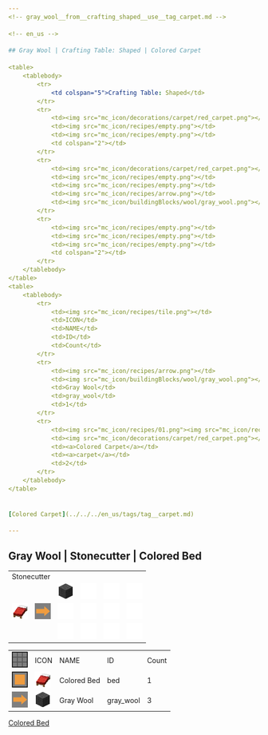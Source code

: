 ```yaml
---
<!-- gray_wool__from__crafting_shaped__use__tag_carpet.md -->

<!-- en_us -->

## Gray Wool | Crafting Table: Shaped | Colored Carpet

<table>
	<tablebody>
		<tr>
			<td colspan="5">Crafting Table: Shaped</td>
		</tr>
		<tr>
			<td><img src="mc_icon/decorations/carpet/red_carpet.png"></td>
			<td><img src="mc_icon/recipes/empty.png"></td>
			<td><img src="mc_icon/recipes/empty.png"></td>
			<td colspan="2"></td>
		</tr>
		<tr>
			<td><img src="mc_icon/decorations/carpet/red_carpet.png"></td>
			<td><img src="mc_icon/recipes/empty.png"></td>
			<td><img src="mc_icon/recipes/empty.png"></td>
			<td><img src="mc_icon/recipes/arrow.png"></td>
			<td><img src="mc_icon/buildingBlocks/wool/gray_wool.png"></td>
		</tr>
		<tr>
			<td><img src="mc_icon/recipes/empty.png"></td>
			<td><img src="mc_icon/recipes/empty.png"></td>
			<td><img src="mc_icon/recipes/empty.png"></td>
			<td colspan="2"></td>
		</tr>
	</tablebody>
</table>
<table>
	<tablebody>
		<tr>
			<td><img src="mc_icon/recipes/tile.png"></td>
			<td>ICON</td>
			<td>NAME</td>
			<td>ID</td>
			<td>Count</td>
		</tr>
		<tr>
			<td><img src="mc_icon/recipes/arrow.png"></td>
			<td><img src="mc_icon/buildingBlocks/wool/gray_wool.png"></td>
			<td>Gray Wool</td>
			<td>gray_wool</td>
			<td>1</td>
		</tr>
		<tr>
			<td><img src="mc_icon/recipes/01.png"><img src="mc_icon/recipes/04.png"></td>
			<td><img src="mc_icon/decorations/carpet/red_carpet.png"></td>
			<td><a>Colored Carpet</a></td>
			<td><a>carpet</a></td>
			<td>2</td>
		</tr>
	</tablebody>
</table>


[Colored Carpet](../../../en_us/tags/tag__carpet.md)

---
```

<!-- gray_wool__from__stonecutting__use__tag_bed.md -->

<!-- en_us -->

## Gray Wool | Stonecutter | Colored Bed

<table>
	<tablebody>
		<tr>
			<td colspan="6">Stonecutter</td>
		</tr>
		<tr>
			<td colspan="2"></td>
			<td><img src="mc_icon/buildingBlocks/wool/gray_wool.png"></td>
			<td><img src="mc_icon/recipes/empty.png"></td>
			<td><img src="mc_icon/recipes/empty.png"></td>
			<td><img src="mc_icon/recipes/empty.png"></td>
		</tr>
		<tr>
			<td><img src="mc_icon/decorations/bed/red_bed.png"></td>
			<td><img src="mc_icon/recipes/arrow.png"></td>
			<td><img src="mc_icon/recipes/empty.png"></td>
			<td><img src="mc_icon/recipes/empty.png"></td>
			<td><img src="mc_icon/recipes/empty.png"></td>
			<td><img src="mc_icon/recipes/empty.png"></td>
		</tr>
		<tr>
			<td colspan="2"></td>
			<td><img src="mc_icon/recipes/empty.png"></td>
			<td><img src="mc_icon/recipes/empty.png"></td>
			<td><img src="mc_icon/recipes/empty.png"></td>
			<td><img src="mc_icon/recipes/empty.png"></td>
		</tr>
	</tablebody>
</table>
<table>
	<tablebody>
		<tr>
			<td><img src="mc_icon/recipes/tile.png"></td>
			<td>ICON</td>
			<td>NAME</td>
			<td>ID</td>
			<td>Count</td>
		</tr>
		<tr>
			<td><img src="mc_icon/recipes/single.png"></td>
			<td><img src="mc_icon/decorations/bed/red_bed.png"></td>
			<td><a>Colored Bed</a></td>
			<td><a>bed</a></td>
			<td>1</td>
		</tr>
		<tr>
			<td><img src="mc_icon/recipes/arrow.png"></td>
			<td><img src="mc_icon/buildingBlocks/wool/gray_wool.png"></td>
			<td>Gray Wool</td>
			<td>gray_wool</td>
			<td>3</td>
		</tr>
	</tablebody>
</table>


[Colored Bed](../../../en_us/tags/tag__bed.md)

